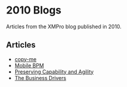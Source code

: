 # 2010 Blogs

Articles from the XMPro blog published in 2010.

## Articles

- [copy-me](copy-me.md)
- [Mobile BPM](mobile-bpm.md)
- [Preserving Capability and Agility](preserving-capability-and-agility.md)
- [The Business Drivers](the-business-drivers.md)
